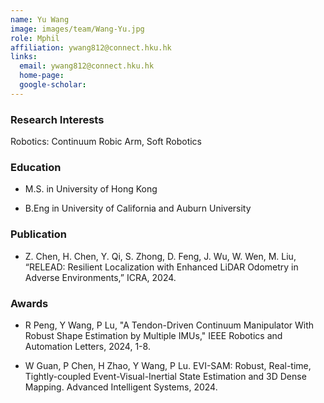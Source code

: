 ```yaml
---
name: Yu Wang
image: images/team/Wang-Yu.jpg
role: Mphil
affiliation: ywang812@connect.hku.hk  
links:
  email: ywang812@connect.hku.hk  
  home-page:  
  google-scholar:  
---
```


### Research Interests

Robotics: Continuum Robic Arm, Soft Robotics


### Education

- M.S. in University of Hong Kong

- B.Eng in University of California and Auburn University



### Publication

- Z. Chen, H. Chen, Y. Qi, S. Zhong, D. Feng, J. Wu, W. Wen, M. Liu, “RELEAD: Resilient Localization with Enhanced LiDAR Odometry in Adverse Environments,” ICRA, 2024.

### Awards

- R Peng, Y Wang, P Lu, "A Tendon-Driven Continuum Manipulator With Robust Shape Estimation by Multiple IMUs," IEEE Robotics and Automation Letters, 2024, 1-8.

- W Guan, P Chen, H Zhao, Y Wang, P Lu. EVI-SAM: Robust, Real-time, Tightly-coupled Event-Visual-Inertial State Estimation and 3D Dense Mapping. Advanced Intelligent Systems, 2024.


